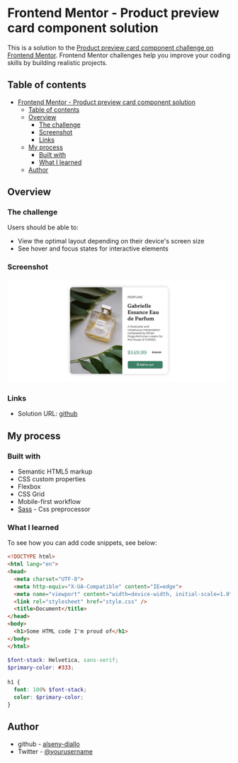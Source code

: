 # Frontend Mentor - Product preview card component solution

This is a solution to the [Product preview card component challenge on Frontend Mentor](https://www.frontendmentor.io/challenges/product-preview-card-component-GO7UmttRfa). Frontend Mentor challenges help you improve your coding skills by building realistic projects.

## Table of contents

- [Frontend Mentor - Product preview card component solution](#frontend-mentor---product-preview-card-component-solution)
  - [Table of contents](#table-of-contents)
  - [Overview](#overview)
    - [The challenge](#the-challenge)
    - [Screenshot](#screenshot)
    - [Links](#links)
  - [My process](#my-process)
    - [Built with](#built-with)
    - [What I learned](#what-i-learned)
  - [Author](#author)

## Overview

### The challenge

Users should be able to:

- View the optimal layout depending on their device's screen size
- See hover and focus states for interactive elements

### Screenshot

![desktop preview screenshot](./screenshots/Screenshot-desktop-preview.png)

### Links

- Solution URL: [github](https://github.com/alseny-diallo/preview-card)

## My process

### Built with

- Semantic HTML5 markup
- CSS custom properties
- Flexbox
- CSS Grid
- Mobile-first workflow
- [Sass](https://sass-lang.com/) - Css preprocessor

### What I learned

To see how you can add code snippets, see below:

```html
<!DOCTYPE html>
<html lang="en">
<head>
  <meta charset="UTF-8">
  <meta http-equiv="X-UA-Compatible" content="IE=edge">
  <meta name="viewport" content="width=device-width, initial-scale=1.0">
  <link rel="stylesheet" href="style.css" />
  <title>Document</title>
</head>
<body>
  <h1>Some HTML code I'm proud of</h1>
</body>
</html>
```

```scss
$font-stack: Helvetica, sans-serif;
$primary-color: #333;

h1 {
  font: 100% $font-stack;
  color: $primary-color;
}
```

## Author

- github - [alseny-diallo](https://github.com/alseny-diallo)
- Twitter - [@yourusername](https://www.twitter.com/alsenydiallo09)
